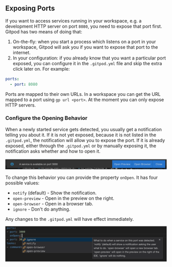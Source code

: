 ## Exposing Ports

If you want to access services running in your workspace, e.g. a development HTTP server on port `8080`,
you need to expose that port first. Gitpod has two means of doing that:
  1. On-the-fly: when you start a process which listens on a port in your workspace, Gitpod will ask you
     if you want to expose that port to the internet.
  2. In your configuration: if you already know that you want a particular port exposed, you can configure
     it in the `.gitpod.yml` file and skip the extra click later on. For example:

```yaml
ports:
  - port: 8080
```

Ports are mapped to their own URLs. In a workspace you can get the URL mapped to a port using `gp url <port>`. At the moment you can only expose
HTTP servers.

### Configure the Opening Behavior

When a newly started service gets detected, you usually get a notification telling you about it.
If it is not yet exposed, because it is not listed in the `.gitpod.yml`, the notification will allow you to expose the port.
If it is already exposed, either through the `.gitpod.yml` or by manually exposing it, the notification asks
whether and how to open it.

![Ports Notification](./images/ports-notification.png)

To change this behavior you can provide the property `onOpen`.
It has four possible values:

 - `notify` (default) - Show the notification.
 - `open-preview` - Open in the preview on the right.
 - `open-browser` - Open in a browser tab.
 - `ignore` - Don't do anything.

Any changes to the `.gitpod.yml` will have effect immediately.

 ![Ports Notification](./images/ports-onOpen.png)

